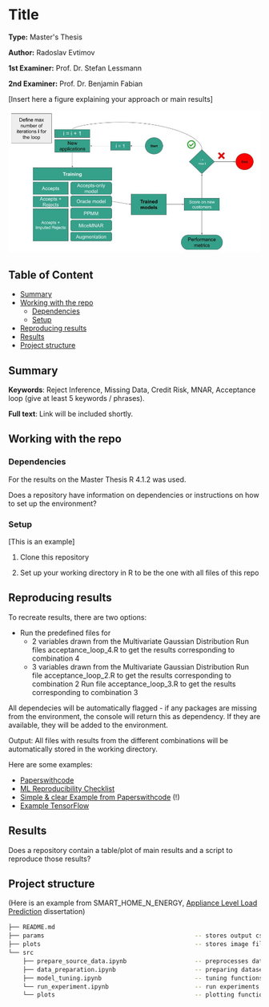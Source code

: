 # Title

**Type:** Master's Thesis

**Author:** Radoslav Evtimov

**1st Examiner:** Prof. Dr. Stefan Lessmann  

**2nd Examiner:** Prof. Dr. Benjamin Fabian 

[Insert here a figure explaining your approach or main results]

![results](/Process_flow.jpg)

## Table of Content

- [Summary](#summary)
- [Working with the repo](#Working-with-the-repo)
    - [Dependencies](#Dependencies)
    - [Setup](#Setup)
- [Reproducing results](#Reproducing-results)
- [Results](#Results)
- [Project structure](-Project-structure)

## Summary

**Keywords**: Reject Inference, Missing Data, Credit Risk, MNAR, Acceptance loop (give at least 5 keywords / phrases).

**Full text**: Link will be included shortly.  

## Working with the repo

### Dependencies

For the results on the Master Thesis R 4.1.2 was used.

Does a repository have information on dependencies or instructions on how to set up the environment?

### Setup

[This is an example]

1. Clone this repository

2. Set up your working directory in R to be the one with all files of this repo

## Reproducing results

To recreate results, there are two options: 

- Run the predefined files for
  - 2 variables drawn from the Multivariate Gaussian Distribution
  Run files acceptance_loop_4.R to get the results corresponding to combination 4
  - 3 variables drawn from the Multivariate Gaussian Distribution
  Run file acceptance_loop_2.R to get the results corresponding to combination 2
  Run file acceptance_loop_3.R to get the results corresponding to combination 3

All dependecies will be automatically flagged - if any packages are missing from the environment, the console will return this as dependency. If they are available, they will be added to the environment.

Output: 
All files with results from the different combinations will be automatically stored in the working directory. 

Here are some examples:
- [Paperswithcode](https://github.com/paperswithcode/releasing-research-code)
- [ML Reproducibility Checklist](https://ai.facebook.com/blog/how-the-ai-community-can-get-serious-about-reproducibility/)
- [Simple & clear Example from Paperswithcode](https://github.com/paperswithcode/releasing-research-code/blob/master/templates/README.md) (!)
- [Example TensorFlow](https://github.com/NVlabs/selfsupervised-denoising)


## Results

Does a repository contain a table/plot of main results and a script to reproduce those results?

## Project structure

(Here is an example from SMART_HOME_N_ENERGY, [Appliance Level Load Prediction](https://github.com/Humboldt-WI/dissertations/tree/main/SMART_HOME_N_ENERGY/Appliance%20Level%20Load%20Prediction) dissertation)

```bash
├── README.md
├── params                                          -- stores output csv file  
├── plots                                           -- stores image files
└── src
    ├── prepare_source_data.ipynb                   -- preprocesses data
    ├── data_preparation.ipynb                      -- preparing datasets
    ├── model_tuning.ipynb                          -- tuning functions
    └── run_experiment.ipynb                        -- run experiments 
    └── plots                                       -- plotting functions                 
```
